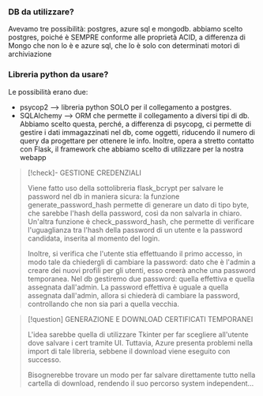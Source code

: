 
### DB da utilizzare?
Avevamo tre possibilità: postgres, azure sql e mongodb. abbiamo scelto postgres, poiché è SEMPRE conforme  alle proprietà ACID, a differenza di Mongo che non lo è e azure sql, che lo è solo con determinati motori di archiviazione

### Libreria python da usare?
Le possibilità erano due:
- psycop2 --> libreria python SOLO per il collegamento a postgres. 
- SQLAlchemy --> ORM che permette il collegamento a diversi tipi di db. Abbiamo scelto questa, perché, a differenza di psycopg, ci permette di gestire i dati immagazzinati nel db, come oggetti, riducendo il numero di query da progettare per ottenere le info. Inoltre, opera a stretto contatto con Flask, il framework che abbiamo scelto di utilizzare per la nostra webapp

>[!check]- GESTIONE CREDENZIALI
>
> Viene fatto uso della sottolibreria flask_bcrypt per salvare le password nel db in maniera sicura: la funzione generate_password_hash permette di generare un dato di tipo byte, che sarebbe l'hash della password, così da non salvarla in chiaro. Un'altra funzione è check_password_hash, che permette di verificare l'uguaglianza tra l'hash della password di un utente e la password candidata, inserita al momento del login.
> 
> Inoltre, si verifica che l'utente stia effettuando il primo accesso, in modo tale da chiedergli di cambiare la password: dato che è l'admin a creare dei nuovi profili per gli utenti, esso creerà anche una password temporanea. Nel db gestiremo due password: quella effettiva e quella assegnata dall'admin. La password effettiva è uguale a quella assegnata dall'admin, allora si chiederà di cambiare la password, controllando che non sia pari a quella vecchia.

>[!question] GENERAZIONE E DOWNLOAD CERTIFICATI TEMPORANEI
>
>L'idea sarebbe quella di utilizzare Tkinter per far scegliere all'utente dove salvare i cert tramite UI. Tuttavia, Azure presenta problemi nella import di tale libreria, sebbene il download viene eseguito con successo. 
>
>Bisognerebbe trovare un modo per far salvare direttamente tutto nella cartella di download, rendendo il suo percorso system independent...




